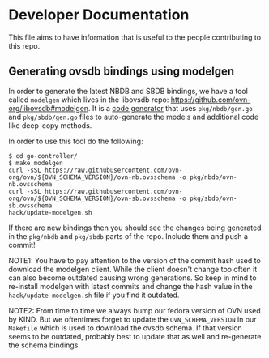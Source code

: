 # Developer Documentation

This file aims to have information that is useful to the people contributing to this repo.

## Generating ovsdb bindings using modelgen

In order to generate the latest NBDB and SBDB bindings, we have a tool called `modelgen`
which lives in the libovsdb repo: https://github.com/ovn-org/libovsdb#modelgen. It is a
[code generator](https://go.dev/blog/generate) that uses `pkg/nbdb/gen.go` and `pkg/sbdb/gen.go`
files to auto-generate the models and additional code like deep-copy methods.

In order to use this tool do the following:
```
$ cd go-controller/
$ make modelgen
curl -sSL https://raw.githubusercontent.com/ovn-org/ovn/${OVN_SCHEMA_VERSION}/ovn-nb.ovsschema -o pkg/nbdb/ovn-nb.ovsschema
curl -sSL https://raw.githubusercontent.com/ovn-org/ovn/${OVN_SCHEMA_VERSION}/ovn-sb.ovsschema -o pkg/sbdb/ovn-sb.ovsschema
hack/update-modelgen.sh
```

If there are new bindings then you should see the changes being generated in the `pkg/nbdb` and
`pkg/sbdb` parts of the repo. Include them and push a commit!

NOTE1: You have to pay attention to the version of the commit hash used to download the modelgen
client. While the client doesn't change too often it can also become outdated causing wrong
generations. So keep in mind to re-install modelgen with latest commits and change the hash
value in the `hack/update-modelgen.sh` file if you find it outdated.

NOTE2: From time to time we always bump our fedora version of OVN used by KIND. But we oftentimes
forget to update the `OVN_SCHEMA_VERSION` in our `Makefile` which is used to download the ovsdb schema.
If that version seems to be outdated, probably best to update that as well and re-generate the schema
bindings.
